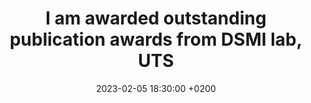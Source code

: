 ---
title: >-
    I am awarded outstanding publication awards from DSMI lab, UTS
date: 2023-02-05 18:30:00 +0200
---